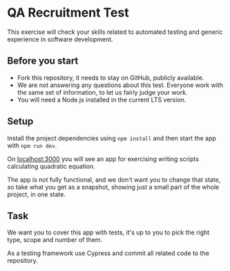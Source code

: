 # QA Recruitment Test
This exercise will check your skills related to automated testing and generic experience in software development.

## Before you start
- Fork this repository, it needs to stay on GitHub, publicly available.
- We are not answering any questions about this test. Everyone work with the same set of information, to let us fairly judge your work.
- You will need a Node.js installed in the current LTS version.

## Setup
Install the project dependencies using `npm install` and then start the app with `npm run dev`.

On [localhost:3000](http://localhost:3000) you will see an app for exercising writing scripts calculating quadratic equation.

The app is not fully functional, and we don't want you to change that state, so take what you get as a snapshot, showing just a small part of the whole project, in one state.

## Task
We want you to cover this app with tests, it's up to you to pick the right type, scope and number of them.

As a testing framework use Cypress and commit all related code to the repository.
